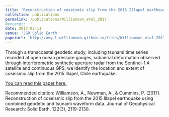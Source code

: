 ```yaml
---
title: "Reconstruction of coseismic slip from the 2015 Illapel earthquake using combined geodetic and tsunami waveform data"
collection: publications
permalink: /publications/Williamson_etal_2017
#excerpt: ''
date: 2017-02-11
venue: 'JGR Solid Earth'
paperurl: 'http://amy-l-williamson.github.io/files/Williamson_etal_2017.pdf'
---
```


Through a transcoastal geodetic study, including tsunami time series recorded at open ocean pressure gauges, subaerial deformation observed through interferometric synthetic aperture radar from the Sentinel-1 A satellite and continuous GPS, we identify the location and extent of coseismic slip from the 2015 Illapel, Chile earthquake. 

[You can read this paper here.](http://amy-l-williamson.github.io/files/Williamson_etal_2017.pdf)

Recommended citation: Williamson, A., Newman, A., & Cummins, P. (2017). Reconstruction of coseismic slip from the 2015 Illapel earthquake using combined geodetic and tsunami waveform data. Journal of Geophysical Research: Solid Earth, 122(3), 2119-2130.
